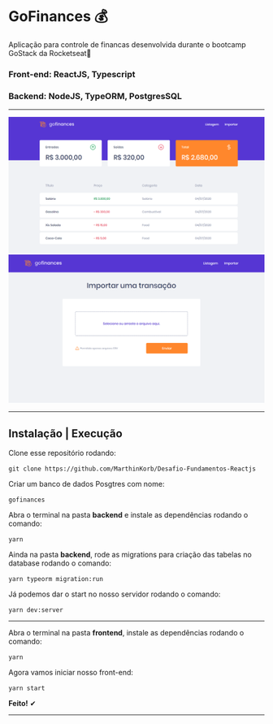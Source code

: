 # GoFinances 💰
Aplicação para controle de financas desenvolvida durante o bootcamp GoStack da Rocketseat🚀

### Front-end: ReactJS, Typescript
### Backend: NodeJS, TypeORM, PostgresSQL

----------------------------------------------------

<p align="center">
<img src=".github/dashboard.png" width=800">
<img src=".github/import.png" width=800">
</p>

----------------------------------------------------

## Instalação | Execução

Clone esse repositório rodando:

    git clone https://github.com/MarthinKorb/Desafio-Fundamentos-Reactjs


Criar um banco de dados Posgtres com nome:

    gofinances

Abra o terminal na pasta **backend** e instale as dependências rodando o comando:

    yarn

Ainda na pasta **backend**, rode as migrations para criação das tabelas no database rodando o comando:

    yarn typeorm migration:run

Já podemos dar o start no nosso servidor rodando o comando:

    yarn dev:server

----------------------------------------------------

Abra o terminal na pasta **frontend**, instale as dependências rodando o comando:

    yarn

Agora vamos iniciar nosso front-end:

    yarn start

**Feito!** ✔

----------------------------------------------------


